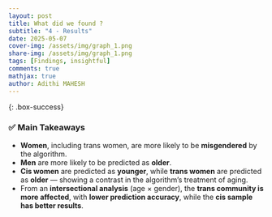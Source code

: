 ```yaml
---
layout: post
title: What did we found ?
subtitle: "4 - Results"
date: 2025-05-07
cover-img: /assets/img/graph_1.png
share-img: /assets/img/graph_1.png
tags: [Findings, insightful]
comments: true
mathjax: true
author: Adithi MAHESH
---
```


{: .box-success}

### ✅ Main Takeaways

- **Women**, including trans women, are more likely to be **misgendered** by the algorithm.  
- **Men** are more likely to be predicted as **older**.  
- **Cis women** are predicted as **younger**, while **trans women** are predicted as **older** — showing a contrast in the algorithm’s treatment of aging.  
- From an **intersectional analysis** (age × gender), the **trans community is more affected**, with **lower prediction accuracy**, while the **cis sample has better results**.




